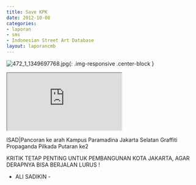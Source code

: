 ```yaml
---	
title: Save KPK
date: 2012-10-08
categories:	
- laporan
- sms
- Indonesian Street Art Database
layout: laporancmb	
---
```


![472_1_1349697768.jpg](/uploads/472_1_1349697768.jpg){: .img-responsive .center-block }

<div class="embed-responsive embed-responsive-16by9"><iframe class="embed-responsive-item" src="https://youtu.be/ukJF-cQEAyk"></iframe></div>

ISAD\|Pancoran ke arah Kampus Paramadina Jakarta Selatan Graffiti Propaganda Pilkada Putaran ke2

KRITIK TETAP PENTING UNTUK PEMBANGUNAN KOTA JAKARTA, AGAR DERAPNYA BISA BERJALAN LURUS !
- ALI SADIKIN -
